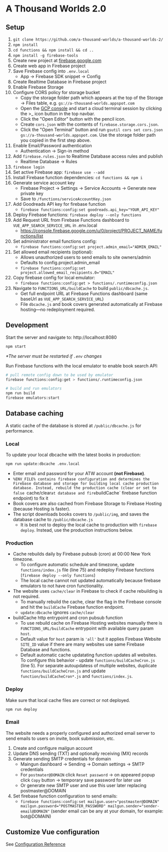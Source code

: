 # A Thousand Worlds 2.0

## Setup

1. `git clone https://github.com/a-thousand-worlds/a-thousand-worlds-2/`
1. `npm install`
1. `cd functions && npm install && cd ..`
1. `npm install -g firebase-tools`
1. Create new project at [firebase.google.com](http://firebase.google.com)
1. Create web app in Firebase project
1. Save Firebase config into `.env.local`
   - App → Firebase SDK snippet → Config
1. Create Realtime Database in Firebase project
1. Enable Firebase Storage
1. Configure CORS policy for storage bucket
   - Copy the storage folder path which appears at the top of the Storage → Files table, e.g. `gs://a-thousand-worlds.appspot.com`
   - Open the [GCP console](console.cloud.google.com) and start a cloud terminal session by clicking the >\_ icon button in the top navbar.
   - Click the "Open Editor" button with the pencil icon.
   - Create `cors.json` with the contents of `firebase.storage.cors.json`.
   - Click the "Open Terminal" button and run `gsutil cors set cors.json gs://a-thousand-worlds.appspot.com`. Use the storage folder path you copied in the first step above.
1. Enable Email/Password authentication
   - Authentication → Sign-in method
1. Add `firebase.rules.json` to Realtime Database access rules and publish
   - Realtime Database → Rules
1. `firebase login`
1. Set active Firebase app: `firebase use --add`
1. Install Firebase function dependencies: `cd functions && npm i`
1. Generate service account key
   - Firebase Project -> Settings -> Service Accounts -> Generate new private key
   - Save to `/functions/serviceAccountKey.json`
1. Add Goodreads API key for firebase function
   - `firebase functions:config:set goodreads.api_key="YOUR_API_KEY"`
1. Deploy Firebase functions: `firebase deploy --only functions`
1. Add Request URL from Firebase Functions dashboard to `VUE_APP_SEARCH_SERVICE_URL` in .env.local
   - https://console.firebase.google.com/u/0/project/PROJECT_NAME/functions/list
1. Set administrator email functions config:
   - `firebase functions:config:set project.admin_email="ADMIN_EMAIL"`
1. Set allowed email recipients (optional):
   - Allows unauthorized users to send emails to site owners/admin
   - Defaults to config.project.admin_email
   - `firebase functions:config:set project.allowed_email_recipients.0="EMAIL"`
1. Copy firebase config for local emulator:
   - `firebase functions:config:get > functions/.runtimeconfig.json`
1. Navigate to `FUNCTIONS_URL/buildCache` to build `public/dbcache.js`.
   - Get full endpoint URL at Firebase Functions dashboard (same baseUrl as `VUE_APP_SEARCH_SERVICE_URL`)
   - File `dbcache.js` and book covers generated automatically at Firebase hosting—no redeployment required.

## Development

Start the server and navigate to: http://localhost:8080

```sh
npm start
```

_\*The server must be restarted if `.env` changes_

Run Firebase functions with the local emulator to enable book search API:

```sh
# pull remote config down to be used by emulator
firebase functions:config:get > functions/.runtimeconfig.json

# build and run emulators
npm run build
firebase emulators:start
```

## Database caching

A static cache of the database is stored at `/public/dbcache.js` for performance.

### Local

To update your local dbcache with the latest books in production:

```sh
npm run update:dbcache .env.local
```

- Enter email and password for your ATW account **(not Firebase)**.
- `%ENV_FILE% contains firebase configuration and determines the Firebase database and storage for building local cache production database. Instead, rebuild the production cache (clear or set to false `cache/clear`at database and fire`buildCache` firebase function endpoint) to fix it
- Book covers are also cached from Firebase Storage to Firebase Hosting (because Hosting is faster).
- The script downloads books covers to `/public/img`, and saves the database cache to `/public/dbcache.js`
  - It is best not to deploy the local cache to production with `firebase deploy`. Instead, use the production instructions below.

### Production

- Cache rebuilds daily by Firebase pubsub (cron) at 00:00 New York timezone.
  - To configure automatic schedule and timezone, update `functions/index.js` file (line 75) and redeploy Firebase functions (`firebase deploy --only functions`)
  - The local cache cannot not updated automatically because firebase emulators to not have cron functionality.
- The website uses `cache/clear` in Firebase to check if cache rebuilding is not required.
  - To manually rebuild the cache, clear the flag in the Firebase console and hit the `buildCache` Firebase function endpoint.
  - `update:dbcache` ignores `cache/clear`
- buildCache http entrypoint and cron pubsub function
  - To use rebuild cache on Firebase Hosting websites manually there is `FUNCTIONS_URL/buildCache` entrypoint with available query param `host`.
  - Default value for `host` param is `'all'` but it applies Firebase Website `SITE_ID` value if there are many websites use same Firebase Database and functions.
  - Default automatic cache updatating function updates all websites. To configure this behavior - update `functions/buildCacheCron.js` (line 5). For separate autoupdatess of multiple websites, duplicate `functions/buildCacheCron.js` and update `function/buildCacheCron*.js` and `functions/index.js`.

### Deploy

Make sure that local cache files are correct or not deployed.

```sh
npm run deploy
```

### Email

The website needs a properly configured and authorized email server to send emails to users on invite, book submission, etc.

1. Create and configure mailgun account
1. Update DNS sending (TXT) and optionally receiving (MX) records
1. Generate sending SMTP credentials for domain
   - Maingun dashboard -> Sending -> Domain settings -> SMTP credentials
   - For `postmater@DOMAIN` click `Reset password` -> on appeared popup click `Copy` button -> temporary save password for later use
   - Or generate new SMTP user and use this user later replacing postmaster@DOMAIN
1. Set firebase function configuration to send emails:
   - `firebase functions:config:set mailgun.user="postmaster@DOMAIN" mailgun.password="POSTMASTER_PASSWORD" mailgun.sender="sender-email@DOMAIN"` (sender email can be any at your domain, for example: bot@DOMAIN)

## Customize Vue configuration

See [Configuration Reference](https://cli.vuejs.org/config/)

